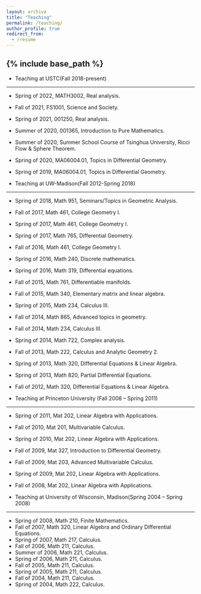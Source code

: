 ```yaml
---
layout: archive
title: "Teaching"
permalink: /teaching/
author_profile: true
redirect_from:
  - /resume
---
```






{% include base_path %}
---

- Teaching at USTC(Fall 2018-present)
--- 
   - Spring of 2022, MATH3002, Real analysis.
   - Fall of 2021, FS1001, Science and Society. 
   - Spring of 2021, 001250, Real analysis.
   - Summer of 2020, 001365, Introduction to Pure Mathematics.
   - Summer of 2020, Summer School Course of Tsinghua University, Ricci Flow & Sphere Theorem.
   - Spring of 2020, MA06004.01, Topics in Differential Geometry.
   - Spring of 2019, MA06004.01, Topics in Differential Geometry.

- Teaching at UW-Madison(Fall 2012-Spring 2018)
---
   - Spring of 2018, Math 951, Seminars/Topics in Geometric Analysis.
   - Fall of 2017, Math 461, College Geometry I.
   - Spring of 2017, Math 461, College Geometry I.
   - Spring of 2017, Math 765, Differential Geometry.
   - Fall of 2016, Math 461, College Geometry I.
   - Spring of 2016, Math 240, Discrete mathematics.
   - Spring of 2016, Math 319, Differential equations.
   - Fall of 2015, Math 761, Differentiable manifolds.
   - Fall of 2015, Math 340, Elementary matrix and linear algebra.
   - Spring of 2015, Math 234, Calculus III.
   - Fall of 2014, Math 865, Advanced topics in geometry.
   - Fall of 2014, Math 234, Calculus III.
   - Spring of 2014, Math 722, Complex analysis.
   - Fall of 2013, Math 222, Calculus and Analytic Geometry 2.
   - Spring of 2013, Math 320, Differential Equations & Linear Algebra.
   - Spring of 2013, Math 820, Partial Differential Equations.
   - Fall of 2012, Math 320, Differential Equations & Linear Algebra.
 
 - Teaching at Princeton University (Fall 2008 – Spring 2011)
---
   - Spring of 2011, Mat 202, Linear Algebra with Applications.
   - Fall of 2010, Mat 201, Multivariable Calculus.
   - Spring of 2010, Mat 202, Linear Algebra with Applications.
   - Fall of 2009, Mat 327, Introduction to Differential Geometry.
   - Fall of 2009, Mat 203, Advanced Multivariable Calculus.
   - Spring of 2009, Mat 202, Linear Algebra with Applications.
   - Fall of 2008, Mat 202, Linear Algebra with Applications.
  
- Teaching at University of Wisconsin, Madison(Spring 2004 – Spring 2008)
---
   - Spring of 2008, Math 210, Finite Mathematics.
   - Fall of 2007, Math 320, Linear Algebra and Ordinary Differential Equations.
   - Spring of 2007, Math 217, Calculus.
   - Fall of 2006, Math 211, Calculus.
   - Summer of 2006, Math 221, Calculus.
   - Spring of 2006, Math 211, Calculus.
   - Fall of 2005, Math 211, Calculus.
   - Spring of 2005, Math 211, Calculus.
   - Fall of 2004, Math 211, Calculus.
   - Spring of 2004, Math 222, Calculus.
 
